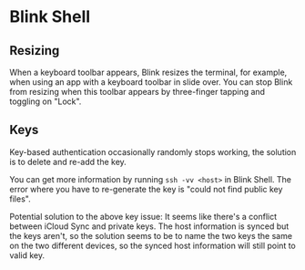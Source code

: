 # Blink Shell

## Resizing

When a keyboard toolbar appears, Blink resizes the terminal, for example, when using an app with a keyboard toolbar in slide over. You can stop Blink from resizing when this toolbar appears by three-finger tapping and toggling on "Lock".

## Keys

Key-based authentication occasionally randomly stops working, the solution is to delete and re-add the key.

You can get more information by running `ssh -vv <host>` in Blink Shell. The error where you have to re-generate the key is "could not find public key files".

Potential solution to the above key issue: It seems like there's a conflict between iCloud Sync and private keys. The host information is synced but the keys aren't, so the solution seems to be to name the two keys the same on the two different devices, so the synced host information will still point to valid key.
